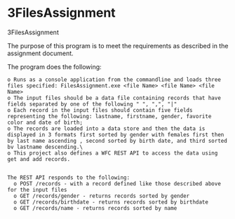# 3FilesAssignment


3FilesAssignment 

The purpose of this program is to meet the requirements as described in the assignment document.

The program does the following:

    o Runs as a console application from the commandline and loads three files specified: FilesAssignment.exe <file Name> <file Name> <file Name>
    o The input files should be a data file containing records that have fields separated by one of the following " ", ",", "|"
    o Each record in the input files should contain five fields representing the following: lastname, firstname, gender, favorite color and date of birth;
    o The records are loaded into a data store and then the data is displayed in 3 formats first sorted by gender with females first then by last name ascending , second sorted by birth date, and third sorted bv lastname descending.\
    o This project also defines a WFC REST API to access the data using get and add records.
    
    
    The REST API responds to the following:
      o POST /records - with a record defined like those described above for the input files
      o GET /records/gender - returns records sorted by gender
      o	GET /records/birthdate - returns records sorted by birthdate
      o	GET /records/name - returns records sorted by name

    
 
